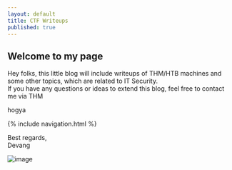 ```yaml
---
layout: default
title: CTF Writeups
published: true
---
```


## Welcome to my page

Hey folks, this little blog will include writeups of THM/HTB machines and some other topics, which are related to IT Security.\
If you have any questions or ideas to extend this blog, feel free to contact me via THM 

hogya

{% include navigation.html  %}

Best regards,\
Devang

![image](https://tryhackme-badges.s3.amazonaws.com/devangsolanki.png)
